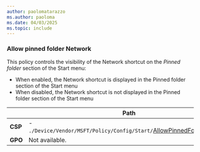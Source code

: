 ```yaml
---
author: paolomatarazzo
ms.author: paoloma
ms.date: 04/03/2025
ms.topic: include
---
```


### Allow pinned folder Network

This policy controls the visibility of the Network shortcut on the *Pinned folder* section of the Start menu:

- When enabled, the Network shortcut is displayed in the Pinned folder section of the Start menu
- When disabled, the Network shortcut is not displayed in the Pinned folder section of the Start menu

|  | Path |
|--|--|
| **CSP** | - `./Device/Vendor/MSFT/Policy/Config/Start/`[AllowPinnedFolderNetword](/windows/client-management/mdm/policy-csp-start#allowpinnedfoldernetwork) |
| **GPO** | Not available. |
